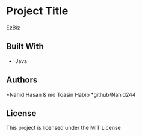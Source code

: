 # Project Title
EzBiz

## Built With

* Java


## Authors

*Nahid Hasan & md Toasin Habib
*github/Nahid244



## License

This project is licensed under the MIT License 



